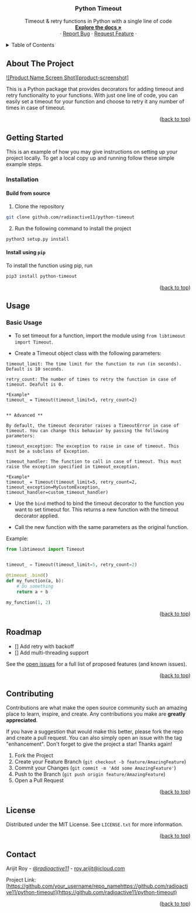 <!-- Improved compatibility of back to top link: See: https://github.com/radioactive11/python-timeout/pull/73 -->
<a name="readme-top"></a>

<!-- PROJECT LOGO -->
<br />
<div align="center">
  <a href="https://github.com/radioactive11/python-timeout">
    <!-- <img src="images/logo.png" alt="Logo" width="80" height="80"> -->
  </a>

  <h3 align="center">Python Timeout</h3>

  <p align="center">
    Timeout & retry functions in Python with a single line of code
    <br />
    <a href="https://github.com/radioactive11/python-timeout"><strong>Explore the docs »</strong></a>
    <br />
    ·
    <a href="https://github.com/radioactive11/python-timeout/issues">Report Bug</a>
    ·
    <a href="https://github.com/radioactive11/python-timeout/issues">Request Feature</a>
    ·
  </p>
</div>



<!-- TABLE OF CONTENTS -->
<details>
  <summary>Table of Contents</summary>
  <ol>
    <li>
      <a href="#about-the-project">About The Project</a>
    </li>
    <li>
      <a href="#getting-started">Getting Started</a>
      <ul>
        <li><a href="#installation">Installation</a></li>
      </ul>
    </li>
    <li><a href="#usage">Usage</a></li>
    <li><a href="#roadmap">Roadmap</a></li>
    <li><a href="#contributing">Contributing</a></li>
    <li><a href="#license">License</a></li>
    <li><a href="#contact">Contact</a></li>
  </ol>
</details>



<!-- ABOUT THE PROJECT -->
## About The Project

[![Product Name Screen Shot][product-screenshot]](https://example.com)

This is a Python package that provides decorators for adding timeout and retry functionality to your functions. With just one line of code, you can easily set a timeout for your function and choose to retry it any number of times in case of timeout.

<p align="right">(<a href="#readme-top">back to top</a>)</p>


<!-- GETTING STARTED -->
## Getting Started

This is an example of how you may give instructions on setting up your project locally.
To get a local copy up and running follow these simple example steps.


### Installation

#### Build from source

1. Clone the repository

```sh
git clone github.com/radioactive11/python-timeout
```

2. Run the following command to install the project
```sh
python3 setup.py install
```


#### Install using `pip`

To install the function using pip, run

```sh
pip3 install python-timeout
```


<p align="right">(<a href="#readme-top">back to top</a>)</p>


<!-- USAGE EXAMPLES -->
## Usage

### Basic Usage

- To set timeout for a function, import the module using `from libtimeout import Timeout`.

- Create a Timeout object class with the following parameters:
```
timeout_limit: The time limit for the function to run (in seconds). Default is 10 seconds.

retry_count: The number of times to retry the function in case of timeout. Deafult is 0.

*Example*
timeout_ = Timeout(timeout_limit=5, retry_count=2)


** Advanced **

By default, the timeout decorator raises a TimeoutError in case of timeout. You can change this behavior by passing the following parameters:

timeout_exception: The exception to raise in case of timeout. This must be a subclass of Exception.

timeout_handler: The function to call in case of timeout. This must raise the exception specified in timeout_exception.

*Example*
timeout_ = Timeout(timeout_limit=5, retry_count=2, timeout_exception=MyCustomException, timeout_handler=custom_timeout_handler)
```

- Use the `bind` method to bind the timeout decorator to the function you want to set timeout for. This returns a new function with the timeout decorator applied.

- Call the new function with the same parameters as the original function.

Example:
```python
from libtimeout import Timeout


timeout_ = Timeout(timeout_limit=5, retry_count=2)

@timeout_.bind()
def my_function(a, b):
    # Do something
    return a + b

my_function(1, 2)

```

<p align="right">(<a href="#readme-top">back to top</a>)</p>



<!-- ROADMAP -->
## Roadmap

- [] Add retry with backoff
- [] Add multi-threading support


See the [open issues](https://github.com/radioactive11/python-timeout/issues) for a full list of proposed features (and known issues).

<p align="right">(<a href="#readme-top">back to top</a>)</p>



<!-- CONTRIBUTING -->
## Contributing

Contributions are what make the open source community such an amazing place to learn, inspire, and create. Any contributions you make are **greatly appreciated**.

If you have a suggestion that would make this better, please fork the repo and create a pull request. You can also simply open an issue with the tag "enhancement".
Don't forget to give the project a star! Thanks again!

1. Fork the Project
2. Create your Feature Branch (`git checkout -b feature/AmazingFeature`)
3. Commit your Changes (`git commit -m 'Add some AmazingFeature'`)
4. Push to the Branch (`git push origin feature/AmazingFeature`)
5. Open a Pull Request

<p align="right">(<a href="#readme-top">back to top</a>)</p>



<!-- LICENSE -->
## License

Distributed under the MIT License. See `LICENSE.txt` for more information.

<p align="right">(<a href="#readme-top">back to top</a>)</p>



<!-- CONTACT -->
## Contact

Arijit Roy - [@_radioactive11_](https://twitter.com/_radioactive11_) - roy.arijit@icloud.com

Project Link: [https://github.com/your_username/repo_namehttps://github.com/radioactive11/python-timeout](https://github.com/radioactive11/python-timeout)

<p align="right">(<a href="#readme-top">back to top</a>)</p>

